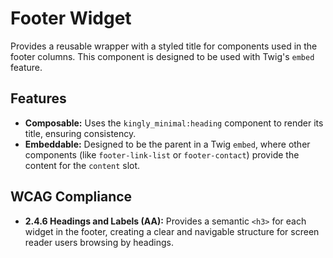 # Footer Widget

Provides a reusable wrapper with a styled title for components used in the
footer columns. This component is designed to be used with Twig's `embed`
feature.

## Features

- **Composable:** Uses the `kingly_minimal:heading` component to render its
  title, ensuring consistency.
- **Embeddable:** Designed to be the parent in a Twig `embed`, where other
  components (like `footer-link-list` or `footer-contact`) provide the content
  for the `content` slot.

## WCAG Compliance

- **2.4.6 Headings and Labels (AA):** Provides a semantic `<h3>` for each widget
  in the footer, creating a clear and navigable structure for screen reader
  users browsing by headings.
